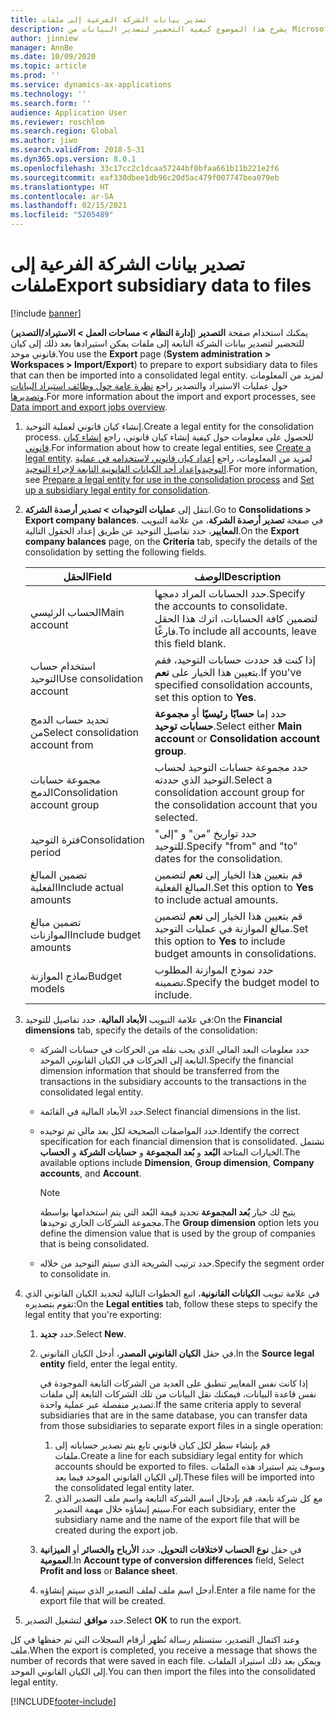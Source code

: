 ```yaml
---
title: تصدير بيانات الشركة الفرعية إلى ملفات
description: يشرح هذا الموضوع كيفية التحضير لتصدير البيانات من Microsoft Dynamics 365 Finance ثم استيرادها إلى كيان قانوني موحد.
author: jinniew
manager: AnnBe
ms.date: 10/09/2020
ms.topic: article
ms.prod: ''
ms.service: dynamics-ax-applications
ms.technology: ''
ms.search.form: ''
audience: Application User
ms.reviewer: roschlom
ms.search.region: Global
ms.author: jiwo
ms.search.validFrom: 2018-5-31
ms.dyn365.ops.version: 8.0.1
ms.openlocfilehash: 33c17cc2c1dcaa57244bf0bfaa661b11b221e2f6
ms.sourcegitcommit: eaf330dbee1db96c20d5ac479f007747bea079eb
ms.translationtype: HT
ms.contentlocale: ar-SA
ms.lasthandoff: 02/15/2021
ms.locfileid: "5205489"
---
```

# <a name="export-subsidiary-data-to-files"></a><span data-ttu-id="6ce4a-103">تصدير بيانات الشركة الفرعية إلى ملفات</span><span class="sxs-lookup"><span data-stu-id="6ce4a-103">Export subsidiary data to files</span></span>

[!include [banner](../includes/banner.md)]

<span data-ttu-id="6ce4a-104">يمكنك استخدام صفحة **التصدير** (**إدارة النظام \> مساحات العمل \> الاستيراد/التصدير**) للتحضير لتصدير بيانات الشركة التابعة إلى ملفات يمكن استيرادها بعد ذلك إلى كيان قانوني موحد.</span><span class="sxs-lookup"><span data-stu-id="6ce4a-104">You use the **Export** page (**System administration \> Workspaces \> Import/Export**) to prepare to export subsidiary data to files that can then be imported into a consolidated legal entity.</span></span> <span data-ttu-id="6ce4a-105">لمزيد من المعلومات حول عمليات الاستيراد والتصدير راجع [نظرة عامة حول وظائف استيراد البيانات وتصديرها](../../fin-ops-core/dev-itpro/data-entities/data-import-export-job.md).</span><span class="sxs-lookup"><span data-stu-id="6ce4a-105">For more information about the import and export processes, see [Data import and export jobs overview](../../fin-ops-core/dev-itpro/data-entities/data-import-export-job.md).</span></span>

1. <span data-ttu-id="6ce4a-106">إنشاء كيان قانوني لعملية التوحيد.</span><span class="sxs-lookup"><span data-stu-id="6ce4a-106">Create a legal entity for the consolidation process.</span></span> <span data-ttu-id="6ce4a-107">للحصول على معلومات حول كيفية إنشاء كيان قانوني، راجع [إنشاء كيان قانوني](../../fin-ops-core/fin-ops/organization-administration/tasks/create-legal-entity.md).</span><span class="sxs-lookup"><span data-stu-id="6ce4a-107">For information about how to create legal entities, see [Create a legal entity](../../fin-ops-core/fin-ops/organization-administration/tasks/create-legal-entity.md).</span></span> <span data-ttu-id="6ce4a-108">لمزيد من المعلومات، راجع [إعداد كيان قانوني لاستخدامه في عملية التوحيد](prepare-company-for-consolidation.md)و[إعداد أحد الكيانات القانونية التابعة لإجراء التوحيد](set-up-subsidiary-company-for-consolidation.md).</span><span class="sxs-lookup"><span data-stu-id="6ce4a-108">For more information, see [Prepare a legal entity for use in the consolidation process](prepare-company-for-consolidation.md) and [Set up a subsidiary legal entity for consolidation](set-up-subsidiary-company-for-consolidation.md).</span></span> 

2. <span data-ttu-id="6ce4a-109">انتقل إلى **عمليات التوحيدات \> تصدير أرصدة الشركة**.</span><span class="sxs-lookup"><span data-stu-id="6ce4a-109">Go to **Consolidations \> Export company balances**.</span></span> <span data-ttu-id="6ce4a-110">في صفحة **تصدير أرصدة الشركة**، من علامة التبويب **المعايير**، حدد تفاصيل التوحيد عن طريق إعداد الحقول التالية.</span><span class="sxs-lookup"><span data-stu-id="6ce4a-110">On the **Export company balances** page, on the **Criteria** tab, specify the details of the consolidation by setting the following fields.</span></span>

    | <span data-ttu-id="6ce4a-111">الحقل</span><span class="sxs-lookup"><span data-stu-id="6ce4a-111">Field</span></span>                             | <span data-ttu-id="6ce4a-112">الوصف</span><span class="sxs-lookup"><span data-stu-id="6ce4a-112">Description</span></span> |
    |-----------------------------------|-------|
    | <span data-ttu-id="6ce4a-113">الحساب الرئيسي</span><span class="sxs-lookup"><span data-stu-id="6ce4a-113">Main account</span></span>                      | <span data-ttu-id="6ce4a-114">حدد الحسابات المراد دمجها.</span><span class="sxs-lookup"><span data-stu-id="6ce4a-114">Specify the accounts to consolidate.</span></span> <span data-ttu-id="6ce4a-115">لتضمين كافة الحسابات، اترك هذا الحقل فارغًا.</span><span class="sxs-lookup"><span data-stu-id="6ce4a-115">To include all accounts, leave this field blank.</span></span> |
    | <span data-ttu-id="6ce4a-116">استخدام حساب التوحيد</span><span class="sxs-lookup"><span data-stu-id="6ce4a-116">Use consolidation account</span></span>         | <span data-ttu-id="6ce4a-117">إذا كنت قد حددت حسابات التوحيد، فقم بتعيين هذا الخيار على **نعم**.</span><span class="sxs-lookup"><span data-stu-id="6ce4a-117">If you've specified consolidation accounts, set this option to **Yes**.</span></span> |
    | <span data-ttu-id="6ce4a-118">تحديد حساب الدمج من</span><span class="sxs-lookup"><span data-stu-id="6ce4a-118">Select consolidation account from</span></span> | <span data-ttu-id="6ce4a-119">حدد إما **حسابًا رئيسيًا** أو **مجموعة حسابات توحيد**.</span><span class="sxs-lookup"><span data-stu-id="6ce4a-119">Select either **Main account** or **Consolidation account group**.</span></span> |
    | <span data-ttu-id="6ce4a-120">مجموعة حسابات الدمج</span><span class="sxs-lookup"><span data-stu-id="6ce4a-120">Consolidation account group</span></span>       | <span data-ttu-id="6ce4a-121">حدد مجموعة حسابات التوحيد لحساب التوحيد الذي حددته.</span><span class="sxs-lookup"><span data-stu-id="6ce4a-121">Select a consolidation account group for the consolidation account that you selected.</span></span> |
    | <span data-ttu-id="6ce4a-122">فترة التوحيد</span><span class="sxs-lookup"><span data-stu-id="6ce4a-122">Consolidation period</span></span>              | <span data-ttu-id="6ce4a-123">حدد تواريخ "من" و "إلى" للتوحيد.</span><span class="sxs-lookup"><span data-stu-id="6ce4a-123">Specify "from" and "to" dates for the consolidation.</span></span> |
    | <span data-ttu-id="6ce4a-124">تضمين المبالغ الفعلية</span><span class="sxs-lookup"><span data-stu-id="6ce4a-124">Include actual amounts</span></span>            | <span data-ttu-id="6ce4a-125">قم بتعيين هذا الخيار إلى **نعم** لتضمين المبالغ الفعلية.</span><span class="sxs-lookup"><span data-stu-id="6ce4a-125">Set this option to **Yes** to include actual amounts.</span></span> |
    | <span data-ttu-id="6ce4a-126">تضمين مبالغ الموازنات</span><span class="sxs-lookup"><span data-stu-id="6ce4a-126">Include budget amounts</span></span>            | <span data-ttu-id="6ce4a-127">قم بتعيين هذا الخيار إلى **نعم** لتضمين مبالغ الموازنة في عمليات التوحيد.</span><span class="sxs-lookup"><span data-stu-id="6ce4a-127">Set this option to **Yes** to include budget amounts in consolidations.</span></span> |
    | <span data-ttu-id="6ce4a-128">نماذج الموازنة</span><span class="sxs-lookup"><span data-stu-id="6ce4a-128">Budget models</span></span>                     | <span data-ttu-id="6ce4a-129">حدد نموذج الموازنة المطلوب تضمينه.</span><span class="sxs-lookup"><span data-stu-id="6ce4a-129">Specify the budget model to include.</span></span> |

3. <span data-ttu-id="6ce4a-130">في علامة التبويب **الأبعاد المالية**، حدد تفاصيل للتوحيد:</span><span class="sxs-lookup"><span data-stu-id="6ce4a-130">On the **Financial dimensions** tab, specify the details of the consolidation:</span></span>

    - <span data-ttu-id="6ce4a-131">حدد معلومات البعد المالي الذي يجب نقله من الحركات في حسابات الشركة التابعة إلى الحركات في الكيان القانوني الموحد.</span><span class="sxs-lookup"><span data-stu-id="6ce4a-131">Specify the financial dimension information that should be transferred from the transactions in the subsidiary accounts to the transactions in the consolidated legal entity.</span></span>
    - <span data-ttu-id="6ce4a-132">حدد الأبعاد المالية في القائمة.</span><span class="sxs-lookup"><span data-stu-id="6ce4a-132">Select financial dimensions in the list.</span></span>
    - <span data-ttu-id="6ce4a-133">حدد المواصفات الصحيحة لكل بعد مالي تم توحيده.</span><span class="sxs-lookup"><span data-stu-id="6ce4a-133">Identify the correct specification for each financial dimension that is consolidated.</span></span> <span data-ttu-id="6ce4a-134">تشتمل الخيارات المتاحة **البُعد** و **بُعد المجموعة** و **حسابات الشركة** و **الحساب**.</span><span class="sxs-lookup"><span data-stu-id="6ce4a-134">The available options include **Dimension**, **Group dimension**, **Company accounts**, and **Account**.</span></span>

        > [!NOTE]
        > <span data-ttu-id="6ce4a-135">يتيح لك خيار **بُعد المجموعة** تحديد قيمة البُعد التي يتم استخدامها بواسطة مجموعة الشركات الجاري توحيدها.</span><span class="sxs-lookup"><span data-stu-id="6ce4a-135">The **Group dimension** option lets you define the dimension value that is used by the group of companies that is being consolidated.</span></span>

    - <span data-ttu-id="6ce4a-136">حدد ترتيب الشريحة الذي سيتم التوحيد من خلاله.</span><span class="sxs-lookup"><span data-stu-id="6ce4a-136">Specify the segment order to consolidate in.</span></span>

4. <span data-ttu-id="6ce4a-137">في علامة تبويب **الكيانات القانونية**، اتبع الخطوات التالية لتحديد الكيان القانوني الذي تقوم بتصديره:</span><span class="sxs-lookup"><span data-stu-id="6ce4a-137">On the **Legal entities** tab, follow these steps to specify the legal entity that you're exporting:</span></span>

    1. <span data-ttu-id="6ce4a-138">حدد **جديد**.</span><span class="sxs-lookup"><span data-stu-id="6ce4a-138">Select **New**.</span></span>
    2. <span data-ttu-id="6ce4a-139">في حقل **الكيان القانوني المصدر**، أدخل الكيان القانوني.</span><span class="sxs-lookup"><span data-stu-id="6ce4a-139">In the **Source legal entity** field, enter the legal entity.</span></span>

        <span data-ttu-id="6ce4a-140">إذا كانت نفس المعايير تنطبق على العديد من الشركات التابعة الموجودة في نفس قاعدة البيانات، فيمكنك نقل البيانات من تلك الشركات التابعة إلى ملفات تصدير منفصلة عبر عملية واحدة.</span><span class="sxs-lookup"><span data-stu-id="6ce4a-140">If the same criteria apply to several subsidiaries that are in the same database, you can transfer data from those subsidiaries to separate export files in a single operation:</span></span>

        1. <span data-ttu-id="6ce4a-141">قم بإنشاء سطر لكل كيان قانوني تابع يتم تصدير حساباته إلى ملفات.</span><span class="sxs-lookup"><span data-stu-id="6ce4a-141">Create a line for each subsidiary legal entity for which accounts should be exported to files.</span></span> <span data-ttu-id="6ce4a-142">وسوف يتم استيراد هذه الملفات إلى الكيان القانوني الموحد فيما بعد.</span><span class="sxs-lookup"><span data-stu-id="6ce4a-142">These files will be imported into the consolidated legal entity later.</span></span>
        2. <span data-ttu-id="6ce4a-143">مع كل شركة تابعة، قم بإدخال اسم الشركة التابعة واسم ملف التصدير الذي سيتم إنشاؤه خلال مهمة التصدير.</span><span class="sxs-lookup"><span data-stu-id="6ce4a-143">For each subsidiary, enter the subsidiary name and the name of the export file that will be created during the export job.</span></span>

    3. <span data-ttu-id="6ce4a-144">في حقل **نوع الحساب لاختلافات التحويل**، حدد **الأرباح والخسائر** أو **الميزانية العمومية**.</span><span class="sxs-lookup"><span data-stu-id="6ce4a-144">In **Account type of conversion differences** field, Select **Profit and loss** or **Balance sheet**.</span></span>
    4. <span data-ttu-id="6ce4a-145">أدخل اسم ملف لملف التصدير الذي سيتم إنشاؤه.</span><span class="sxs-lookup"><span data-stu-id="6ce4a-145">Enter a file name for the export file that will be created.</span></span>

5. <span data-ttu-id="6ce4a-146">حدد **موافق** لتشغيل التصدير.</span><span class="sxs-lookup"><span data-stu-id="6ce4a-146">Select **OK** to run the export.</span></span>

<span data-ttu-id="6ce4a-147">وعند اكتمال التصدير، ستستلم رسالة تُظهر أرقام السجلات التي تم حفظها في كل ملف.</span><span class="sxs-lookup"><span data-stu-id="6ce4a-147">When the export is completed, you receive a message that shows the number of records that were saved in each file.</span></span> <span data-ttu-id="6ce4a-148">ويمكن بعد ذلك استيراد الملفات إلى الكيان القانوني الموحد.</span><span class="sxs-lookup"><span data-stu-id="6ce4a-148">You can then import the files into the consolidated legal entity.</span></span>


[!INCLUDE[footer-include](../../includes/footer-banner.md)]